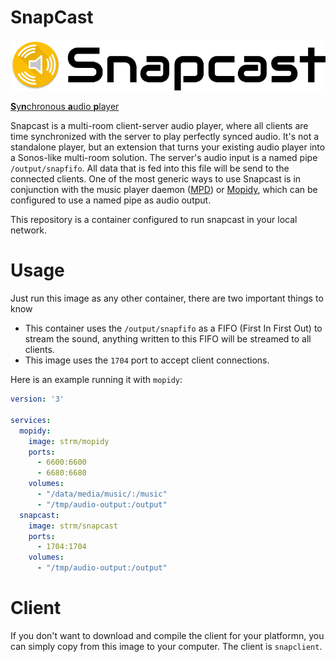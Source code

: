 # SnapCast

![Snapcast](logo.png)

[**S**y**n**chronous **a**udio **p**layer](https://github.com/badaix/snapcast)
  
Snapcast is a multi-room client-server audio player, where all clients are time
synchronized with the server to play perfectly synced audio. It's not a
standalone player, but an extension that turns your existing audio player into a
Sonos-like multi-room solution. The server's audio input is a named pipe
`/output/snapfifo`. All data that is fed into this file will be send to the
connected clients. One of the most generic ways to use Snapcast is in
conjunction with the music player daemon ([MPD](http://www.musicpd.org/)) or
[Mopidy](https://www.mopidy.com/), which can be configured to use a named pipe
as audio output.

This repository is a container configured to run snapcast in your local network.

# Usage

Just run this image as any other container, there are two important things to
know

* This container uses the `/output/snapfifo` as a FIFO (First In First Out) to
  stream the sound, anything written to this FIFO will be streamed to all
  clients.
* This image uses the `1704` port to accept client connections. 

Here is an example running it with `mopidy`:

```yml
version: '3'

services:
  mopidy:
    image: strm/mopidy
    ports:
      - 6600:6600
      - 6680:6680
    volumes:
      - "/data/media/music/:/music"
      - "/tmp/audio-output:/output"
  snapcast:
    image: strm/snapcast
    ports:
      - 1704:1704
    volumes:
      - "/tmp/audio-output:/output"

``` 

# Client

If you don't want to download and compile the client for your platformn, you can
simply copy from this image to your computer. The client is `snapclient`.
